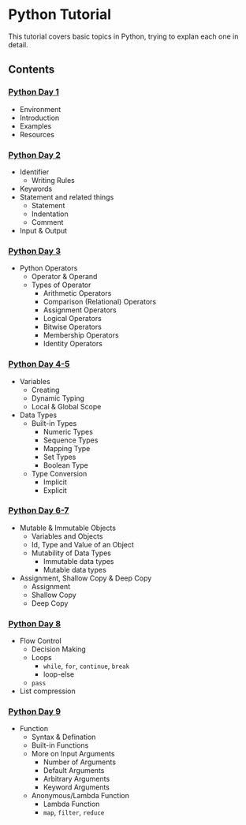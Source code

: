 # Python Tutorial
This tutorial covers basic topics in Python, trying to explan each one in detail.


## Contents

### [Python Day 1](https://github.com/Pengeace/PythonTutorial/blob/master/PythonDay1.ipynb)
- Environment
- Introduction
- Examples
- Resources

### [Python Day 2](https://github.com/Pengeace/PythonTutorial/blob/master/PythonDay2.ipynb)
- Identifier
    + Writing Rules
- Keywords
- Statement and related things
    + Statement
    + Indentation
    + Comment
- Input & Output

### [Python Day 3](https://github.com/Pengeace/PythonTutorial/blob/master/PythonDay3.ipynb)
- Python Operators
    + Operator & Operand
    + Types of Operator
        * Arithmetic Operators
        * Comparison (Relational) Operators
        * Assignment Operators
        * Logical Operators
        * Bitwise Operators
        * Membership Operators
        * Identity Operators

### [Python Day 4-5](https://github.com/Pengeace/PythonTutorial/blob/master/PythonDay4-5.ipynb)
- Variables
    + Creating
    + Dynamic Typing
    + Local & Global Scope
- Data Types
    + Built-in Types
        * Numeric Types
        * Sequence Types
        * Mapping Type
        * Set Types
        * Boolean Type
    + Type Conversion
        * Implicit
        * Explicit

### [Python Day 6-7](https://github.com/Pengeace/PythonTutorial/blob/master/PythonDay6-7.ipynb)
- Mutable & Immutable Objects
    + Variables and Objects
    + Id, Type and Value of an Object
    + Mutability of Data Types
        *  Immutable data types
        *  Mutable data types
- Assignment, Shallow Copy & Deep Copy
    + Assignment
    + Shallow Copy
    + Deep Copy


### [Python Day 8](https://github.com/Pengeace/PythonTutorial/blob/master/PythonDay8.ipynb)
- Flow Control
    + Decision Making
    + Loops
        * `while`, `for`, `continue`, `break`
        * loop-else
    + `pass`
- List compression

### [Python Day 9](https://github.com/Pengeace/PythonTutorial/blob/master/PythonDay8.ipynb)
- Function
    + Syntax & Defination
    + Built-in Functions
    + More on Input Arguments
        * Number of Arguments
        * Default Arguments
        * Arbitrary Arguments
        * Keyword Arguments
    - Anonymous/Lambda Function
        + Lambda Function
        + `map`, `filter`, `reduce`